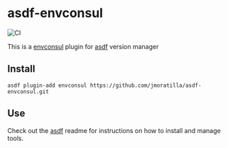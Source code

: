 # asdf-envconsul

![CI](https://github.com/jmoratilla/asdf-envconsul/workflows/CI/badge.svg?branch=main)


This is a [envconsul](https://github.com/sl1pm4t/envconsul) plugin for [asdf](https://github.com/asdf-vm/asdf) version manager

## Install

```
asdf plugin-add envconsul https://github.com/jmoratilla/asdf-envconsul.git
```

## Use

Check out the [asdf](https://github.com/asdf-vm/asdf) readme for instructions on how to install and manage tools.
